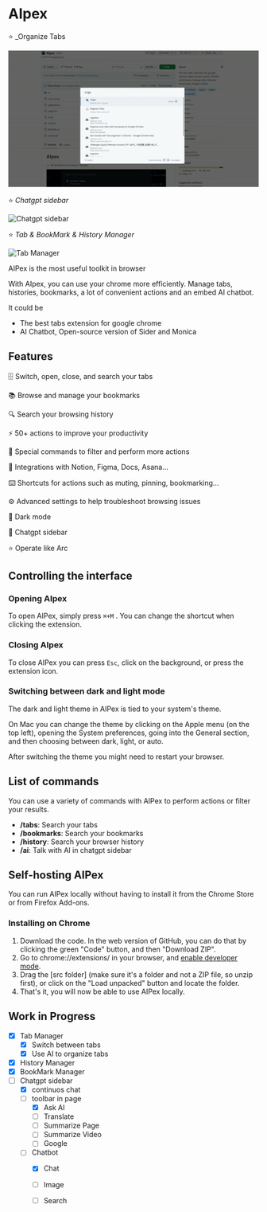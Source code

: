 # AIpex

⭐ _Organize Tabs

![Smart Organize Tabs](organize-tabs.gif)

⭐ _Chatgpt sidebar_


![Chatgpt sidebar](AI.gif)

⭐ _Tab & BookMark & History Manager_

![Tab Manager](preview.gif)

AIPex is the most useful toolkit in browser

With AIpex, you can use your chrome more efficiently. Manage tabs, histories, bookmarks, a lot of convenient actions and an embed AI chatbot.

It could be

- The best tabs extension for google chrome
- AI Chatbot, Open-source version of Sider and Monica

## Features

🗄 Switch, open, close, and search your tabs

📚 Browse and manage your bookmarks

🔍 Search your browsing history

⚡️ 50+ actions to improve your productivity

🔮 Special commands to filter and perform more actions

🧩 Integrations with Notion, Figma, Docs, Asana...

⌨️ Shortcuts for actions such as muting, pinning, bookmarking...

⚙️ Advanced settings to help troubleshoot browsing issues

🌙 Dark mode

🤖 Chatgpt sidebar

⭐ Operate like Arc

## Controlling the interface

### Opening AIpex

To open AIPex, simply press `⌘+M` . You can change the shortcut when clicking the extension.

### Closing AIpex

To close AIPex you can press `Esc`, click on the background, or press the extension icon.

### Switching between dark and light mode

The dark and light theme in AIPex is tied to your system's theme.

On Mac you can change the theme by clicking on the Apple menu (on the top left), opening the System preferences, going into the General section, and then choosing between dark, light, or auto.

After switching the theme you might need to restart your browser.

## List of commands

You can use a variety of commands with AIPex to perform actions or filter your results.

- **/tabs**: Search your tabs
- **/bookmarks**: Search your bookmarks
- **/history**: Search your browser history
- **/ai**: Talk with AI in chatgpt sidebar

## Self-hosting AIPex

You can run AIPex locally without having to install it from the Chrome Store or from Firefox Add-ons.

### Installing on Chrome

1. Download the code. In the web version of GitHub, you can do that by clicking the green "Code" button, and then "Download ZIP".
2. Go to chrome://extensions/ in your browser, and [enable developer mode](https://developer.chrome.com/docs/extensions/mv2/faq/#:~:text=You%20can%20start%20by%20turning,a%20packaged%20extension%2C%20and%20more.).
3. Drag the [src folder] (make sure it's a folder and not a ZIP file, so unzip first), or click on the "Load unpacked" button and locate the folder.
4. That's it, you will now be able to use AIPex locally.

## Work in Progress

- [x] Tab Manager
  - [x] Switch between tabs
  - [x] Use AI to organize tabs
- [x] History Manager
- [x] BookMark Manager
- [ ] Chatgpt sidebar
  - [x] continuos chat
  - [ ] toolbar in page
    - [x] Ask AI
    - [ ] Translate
    - [ ] Summarize Page
    - [ ] Summarize Video
    - [ ] Google
  - [ ] Chatbot
    - [x] Chat
    - [ ] Image
    - [ ] Search

